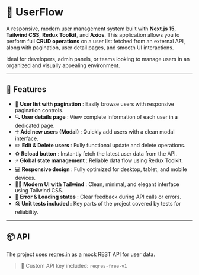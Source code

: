 # 👥 UserFlow

A responsive, modern user management system built with **Next.js 15**, **Tailwind CSS**, **Redux Toolkit**, and **Axios**. This application allows you to perform full **CRUD operations** on a user list fetched from an external API, along with pagination, user detail pages, and smooth UI interactions.

Ideal for developers, admin panels, or teams looking to manage users in an organized and visually appealing environment.

---

## 🚀 Features

- 👥 **User list with pagination** : Easily browse users with responsive pagination controls.
- 🔍 **User details page** : View complete information of each user in a dedicated page.
- ➕ **Add new users (Modal)** : Quickly add users with a clean modal interface.
- ✏️ **Edit & Delete users** : Fully functional update and delete operations.
- ♻️ **Reload button** : Instantly fetch the latest user data from the API.
- ⚡ **Global state management** : Reliable data flow using Redux Toolkit.
- 💻 **Responsive design** : Fully optimized for desktop, tablet, and mobile devices.
- 🧑‍💻 **Modern UI with Tailwind** : Clean, minimal, and elegant interface using Tailwind CSS.
- 🧩 **Error & Loading states** : Clear feedback during API calls or errors.
- 🛠️ **Unit tests included** : Key parts of the project covered by tests for reliability.

---

## 📦 API

The project uses [reqres.in](https://reqres.in/) as a mock REST API for user data.

> 🔑 Custom API key included: `reqres-free-v1`

